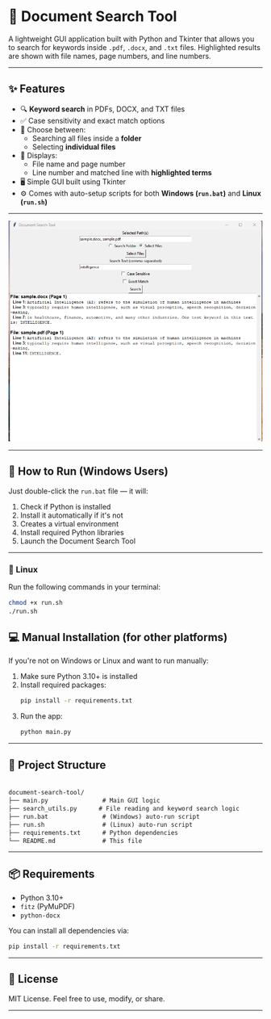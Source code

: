# 📄 Document Search Tool

A lightweight GUI application built with Python and Tkinter that allows you to search for keywords inside `.pdf`, `.docx`, and `.txt` files. Highlighted results are shown with file names, page numbers, and line numbers.

---

## ✨ Features

- 🔍 **Keyword search** in PDFs, DOCX, and TXT files
- ✅ Case sensitivity and exact match options
- 📄 Choose between:
  - Searching all files inside a **folder**
  - Selecting **individual files**
- 📌 Displays:
  - File name and page number
  - Line number and matched line with **highlighted terms**
- 🖥️ Simple GUI built using Tkinter
- ⚙️ Comes with auto-setup scripts for both **Windows (`run.bat`)** and **Linux (`run.sh`)**

---

![Screenshot of GUI](demo.png)

---

## 🚀 How to Run (Windows Users)

Just double-click the `run.bat` file — it will:

1. Check if Python is installed
2. Install it automatically if it's not
3. Creates a virtual environment
4. Install required Python libraries
5. Launch the Document Search Tool

---


### 🐧 Linux

Run the following commands in your terminal:

```bash
chmod +x run.sh
./run.sh
```

## 💻 Manual Installation (for other platforms)

If you're not on Windows or Linux and want to run manually:

1. Make sure Python 3.10+ is installed
2. Install required packages:
    ```bash
    pip install -r requirements.txt
    ```
3. Run the app:
    ```bash
    python main.py
    ```

---

## 📁 Project Structure

````

document-search-tool/
├── main.py               # Main GUI logic
├── search_utils.py      # File reading and keyword search logic
├── run.bat               # (Windows) auto-run script
├── run.sh                # (Linux) auto-run script
├── requirements.txt      # Python dependencies
└── README.md             # This file

````

---

## 📦 Requirements

- Python 3.10+
- `fitz` (PyMuPDF)
- `python-docx`

You can install all dependencies via:

```bash
pip install -r requirements.txt
````

---

## 🔐 License

MIT License. Feel free to use, modify, or share.

---

```
